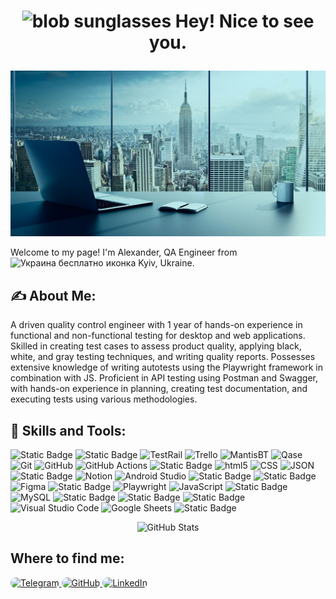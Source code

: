 <h1>
  <p align="center">
<img src="https://emojis.slackmojis.com/emojis/images/1531849430/4246/blob-sunglasses.gif?1531849430" alt="blob sunglasses" width="50" height="50">
  Hey! Nice to see you.
  </p>
</h1>

<img src="https://github.com/AlexUA2022/AlexUA2022/blob/main/assets/1611085778_1-p-fon-dlya-linkedin-2.jpg" alt="Header" style="max-width: 100%;">

<p>
  Welcome to my page! I'm Alexander, QA Engineer from 
<img src="https://cdn-icons-png.flaticon.com/512/197/197572.png" width="13" height="13" alt="Украина бесплатно иконка" title="Украина бесплатно иконка">
 Kyiv, Ukraine.
</p>

<h2>✍️ About Me:</h2>
<p>
A driven quality control engineer with 1 year of hands-on experience in functional and non-functional testing for desktop and web applications. Skilled in creating test cases to assess product quality, applying black, white, and gray testing techniques, and writing quality reports. Possesses extensive knowledge of writing autotests using the Playwright framework in combination with JS. Proficient in API testing using Postman and Swagger, with hands-on experience in planning, creating test documentation, and executing tests using various methodologies.
</p>

<h2>🔧 Skills and Tools:</h2>
<p>

<img src="https://img.shields.io/badge/JIRA-4493f8?style=plastic&logo=jirasoftware&logoColor=%23FFFFFF" alt="Static Badge">
<img src="https://img.shields.io/badge/Zephyr-4493f8?style=plastic&logo=zephyr&logoColor=FFFFFF" alt="Static Badge">
<img alt="TestRail" src="https://img.shields.io/badge/-TestRail-0052CC?style=plastic&logo=TestRail&logoColor=white" style="max-width: 100%;">
<img alt="Trello" src="https://img.shields.io/badge/-Trello-DA62AC?style=plastic&logo=Trello&logoColor=white" style="max-width: 100%;">
<img alt="MantisBT" src="https://img.shields.io/badge/-MantisBT-82B536?style=plastic&&logo=MantisBT&logoColor=white" style="max-width: 100%;">
<img alt="Qase" src="https://img.shields.io/badge/-Qase-8e58ff?style=plastic&logo=Qase&logoColor=white" style="max-width: 100%;">
<img alt="Git" src="https://img.shields.io/badge/-Git-F05032?style=plastic&logo=Git&logoColor=FFFFFF" style="max-width: 100%;">
<img alt="GitHub" src="https://img.shields.io/badge/-GitHub-FFFFFF?style=plastic&logo=GitHub&logoColor=black" style="max-width: 100%;">
<img alt="GitHub Actions" src="https://img.shields.io/badge/-GitHub Actions-4493f8?style=plastic&logo=GitHub Actions&logoColor=black" style="max-width: 100%;">
<img src="https://img.shields.io/badge/Miro-Lime?style=plastic&logo=miro" alt="Static Badge" style="max-width: 100%;">
<img alt="html5" src="https://img.shields.io/badge/-HTML5-E34F26?style=plastic&logo=html5&logoColor=white" style="max-width: 100%;">
<img alt="CSS" src="https://img.shields.io/badge/-CSS-4493f8?style=plastic&logo=css&logoColor=#4493f8" style="max-width: 100%;">
<img alt="JSON" src="https://img.shields.io/badge/-JSON-072A50?style=plastic&logo=json&logoColor=#4493f8" style="max-width: 100%;">
<img src="https://img.shields.io/badge/Postman-%23FF6C37?style=plastic&logo=postman&logoColor=black" alt="Static Badge" style="max-width: 100%;">
<img alt="Notion" src="https://img.shields.io/badge/-Notion-FFFFFF?style=plastic&logo=Notion&logoColor=black" style="max-width: 100%;">
<img alt="Android Studio" src="https://img.shields.io/badge/-Android Studio-4493f8?style=plastic&logo=Android Studio&logoColor=#4493f8" style="max-width: 100%;">
<img src="https://img.shields.io/badge/Swagger-%23072A50?style=plastic&logo=swagger&logoColor=%2385EA2D" alt="Static Badge" style="max-width: 100%;">
<img src="https://img.shields.io/badge/Charles-%231828FF?style=plastic&logo=charles&logoColor=%23F3F5F5" alt="Static Badge" style="max-width: 100%;">
<img alt="Figma" src="https://img.shields.io/badge/-Figma-DA62AC?style=plastic&logo=Figma&logoColor=black" style="max-width: 100%;">
<img src="https://img.shields.io/badge/Dev-Tools-blue?style=plastic&labelColor=gray&color=blue" alt="Static Badge" style="max-width: 100%;">
<img alt="Playwright" src="https://img.shields.io/badge/-Playwright-8e58ff?style=plastic&logo=Playwright&logoColor=white" style="max-width: 100%;">
<img alt="JavaScript" src="https://img.shields.io/badge/-JavaScript-FFFF00?style=plastic&logo=JavaScript&logoColor=black" style="max-width: 100%;">
<img src="https://img.shields.io/badge/Linux-FFFFFF?style=plastic&logo=linux&logoColor=black&labelColor=FFFFFF" alt="Static Badge">
<img alt="MySQL" src="https://img.shields.io/badge/-MySQL-0052CC?style=plastic&logo=MySQL&logoColor=white" style="max-width: 100%;">
<img src="https://img.shields.io/badge/Confluence-82B536?style=plastic&logo=confluence&logoColor=%23172B4D" alt="Static Badge" style="max-width: 100%;">
<img src="https://img.shields.io/badge/Joomla-8e58ff?style=plastic&logo=Joomla&logoColor=%23172B4D" alt="Static Badge" style="max-width: 100%;">
<img src="https://img.shields.io/badge/XAMPP-FF6C37?style=plastic&logo=XAMPP&logoColor=%23172B4D" alt="Static Badge" style="max-width: 100%;">
<img alt="Visual Studio Code" src="https://img.shields.io/badge/-Visual Studio Code-4493f8?style=plastic&logo=visual studio code&logoColor=#4493f8" style="max-width: 100%;">
<img alt="Google Sheets" src="https://img.shields.io/badge/-Google Sheets-FFFFFF?style=plastic&logo=Google Sheets&logoColor=#4493f8" style="max-width: 100%;">
<img src="https://img.shields.io/badge/BrowserStack-8e58ff?style=plastic&logo=BrowserStack&logoColor=%23FFFFFF" alt="Static Badge" style="max-width: 100%;">

<div align="center">
  <img src="https://github-profile-summary-cards.vercel.app/api/cards/stats?username=AlexUA2022&theme=algolia&cache_buster=4" alt="GitHub Stats">
</div>


<h2> Where to find me: </h2>

<a href="http://t.me/av_saponov">
  <img alt="Telegram" src="https://img.shields.io/badge/Telegram-%234493f8.svg?&style=for-the-badge&logo=Telegram&logoColor=white" style="max-width: 100%; border-radius: 10px;">
</a>
<a href="https://github.com/AlexUA2022">
  <img alt="GitHub" src="https://img.shields.io/badge/GitHub-%2312100E.svg?&style=for-the-badge&logo=Github&logoColor=white" style="max-width: 100%; border-radius: 10px;">
</a>
<a href="https://www.linkedin.com/in/alexander-saponov">
  <img alt="LinkedIn" src="https://img.shields.io/badge/linkedin-%230077B5.svg?&style=for-the-badge&logo=linkedin&logoColor=white" style="max-width: 100%; border-radius: 10px;">
</a>







